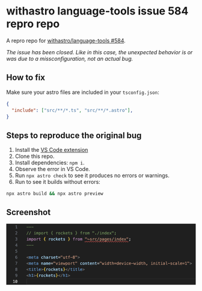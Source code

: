 # withastro language-tools issue 584 repro repo

A repro repo for [withastro/language-tools #584](https://github.com/withastro/language-tools/issues/584).

*The issue has been closed. Like in this case, the unexpected behavior is or was due to a missconfiguration, not an actual bug.*

## How to fix

Make sure your astro files are included in your `tsconfig.json`:

```json
{
  "include": ["src/**/*.ts", "src/**/*.astro"],
}
```

## Steps to reproduce the original bug

1. Install the [VS Code extension](https://marketplace.visualstudio.com/items?itemName=astro-build.astro-vscode)
2. Clone this repo.
3. Install dependencies: `npm i`.
4. Observe the error in VS Code.
5. Run `npx astro check` to see it produces no errors or warnings.
6. Run to see it builds without errors:

```sh
npx astro build && npx astro preview
```

## Screenshot

![screenshot of the bug](screenshot-of-bug.png)
